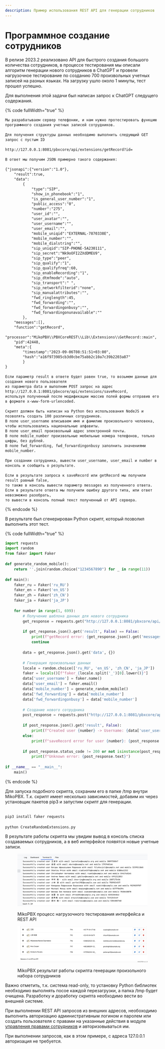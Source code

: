 ```yaml
---
description: Пример использования REST API для генерации сотрудников
---
```


# Программное создание сотрудников

В релизе 2023.2 реализовано API для быстрого создания большого количества сотрудников, в процессе тестирования мы описали алгоритм генерации нового сотрудников в ChatGPT и провели нагрузочное тестирование по созданию 700 произвольных учетных записей на разных языках. На загрузку ушло около 1 минуты, тест прошел успешно.

Для выполнения этой задачи был написан запрос к ChatGPT следущего содержания.

{% code fullWidth="true" %}
```
Мы разрабатываем сервер телефонии, и нам нужно протестировать функцию 
программного создания учетных записей сотрудников. 

Для получения структуры данных необходимо выполнить следующий GET запрос с пустым ID

http://127.0.0.1:8081/pbxcore/api/extensions/getRecord?id=

В ответ мы получим JSON примерно такого содержания:

{"jsonapi":{"version":"1.0"},
    "result":true,
    "data":
        {
            "type":"SIP",
            "show_in_phonebook":"1",
            "is_general_user_number":"1",
            "public_access":"0",
            "number":"275",
            "user_id":"",
            "user_avatar":"",
            "user_username":"",
            "user_email":"",
            "mobile_uniqid":"EXTERNAL-7870338E",
            "mobile_number":"",
            "mobile_dialstring":"",
            "sip_uniqid":"SIP-PHONE-5A230111",
            "sip_secret":"Nk9oOFI2ZXdDMEU9",
            "sip_type":"peer",
            "sip_qualify":"1",
            "sip_qualifyfreq":60,
            "sip_enableRecording":"1",
            "sip_dtmfmode":"auto",
            "sip_transport":" ",
            "sip_networkfilterid":"none",
            "sip_manualattributes":"",
            "fwd_ringlength":45,
            "fwd_forwarding":"",
            "fwd_forwardingonbusy":"",
            "fwd_forwardingonunavailable":""
        },
    "messages":[],
    "function":"getRecord",
    "processor":"MikoPBX\\PBXCoreREST\\Lib\\Extensions\\GetRecord::main",
    "pid":42448,
    "meta":{
        "timestamp":"2023-09-06T08:51:51+03:00",
        "hash":"a16f973985cb3d0cbe75abb2c10a7c39b2203a87"
        }
}

Если параметр result в ответе будет равен true, то возьмем данные для создания нового пользователя 
из параметра data и выполним POST запрос на адрес http://127.0.0.1:8081/pbxcore/api/extensions/saveRecord,
используя полученный после модификации массив полей формы отправив его в формате x-www-form-urlencoded.

Скрипт должен быть написан на Python без использования NodeJS и позволять создать 100 различных сотрудников.
В поле user_username вписываем имя и фамилию произвольного человека, чтобы использовались национальные алфавиты.
В поле user_email произвольный адрес электронной почты.
В поле mobile_number произвольные мобильные номера телефонов, только цифры, без дублей.
В поле fwd_forwarding, fwd_forwardingonbusy заполнить значениями mobile_number.

При создании сотрудника, вывести user_username, user_email и number в консоль и сообщить о результате.

Если в результате запроса к saveRecord или getRecord мы получили result равный false, 
то также в консоль вывести параметр messages из полученного ответа. 
Если в результате ответа мы получили ошибку другого типа, или ответ невозможно разобрать,
то вывести в консоль полный текст полученный от API сервера.
```
{% endcode %}

В результате был сгенерирован Python скрипт, который позволил выполнить этот тест.

{% code fullWidth="true" %}
```python
import requests
import random
from faker import Faker

def generate_random_mobile():
    return ''.join(random.choice("1234567890") for _ in range(11))

def main():
    faker_ru = Faker('ru_RU')
    faker_en = Faker('en_US')
    faker_zh = Faker('zh_CN')
    faker_ja = Faker('ja_JP')

    for number in range(1, 699):
        # Получение шаблона данных для нового сотрудника
        get_response = requests.get("http://127.0.0.1:8081/pbxcore/api/extensions/getRecord?id=")

        if get_response.json().get('result', False) == False:
            print(f"getRecord error: {get_response.json().get('messages', 'Unknown error')}")
            continue

        data = get_response.json().get('data', {})

        # Генерация произвольных данных
        locale = random.choice(['ru_RU', 'en_US', 'zh_CN', 'ja_JP'])
        faker = locals()[f"faker_{locale.split('_')[0].lower()}"]
        data['user_username'] = faker.name()
        data['user_email'] = faker.email()
        data['mobile_number'] = generate_random_mobile()
        data['fwd_forwarding'] = data['mobile_number']
        data['fwd_forwardingonbusy'] = data['mobile_number']

        # Создание нового сотрудника
        post_response = requests.post("http://127.0.0.1:8081/pbxcore/api/extensions/saveRecord", data=data, headers={'Content-Type': 'application/x-www-form-urlencoded'})

        if post_response.json().get('result', False):
            print(f"Created user {number} -> Username: {data['user_username']}, Email: {data['user_email']}, Mobile: {data['mobile_number']}")
        else:
            print(f"saveRecord error for user {number}: {post_response.json().get('messages', 'Unknown error')}")

        if post_response.status_code != 200 or not isinstance(post_response.json(), dict):
            print(f"Unknown error: {post_response.text}")

if __name__ == "__main__":
    main()

```
{% endcode %}

Для запуска подобного скрипта, сохраним его в папке /tmp внутри MikoPBX. Т.к. скрипт имеет несколько зависимостей, добавим их через установщик пакетов pip3 и запустим скрипт для генерации.

```bash

pip3 install faker requests

python CreateRandomExtensions.py

```

В результате работы скрипта мы увидим вывод в консоль списка создаваемых сотрудников, а в веб интерфейсе появятся новые учетные записи.

<figure><img src="../../.gitbook/assets/3. Processing.png" alt=""><figcaption><p>MikoPBX процесс нагрузочного тестирования интерфейса и REST API</p></figcaption></figure>

<figure><img src="../../.gitbook/assets/Screenshot 2023-09-06 at 14.04.52.png" alt=""><figcaption><p>MikoPBX результат работы скрипта генерации произольного набора сотрудников</p></figcaption></figure>

Важно отметить, т.к. система read-only, то установку Python библиотек необходимо выполнять посое каждой перезагрузки, а папка /tmp будет очищена. Разработку и доработку скрипта необходимо вести во внешней системе.

При выполнении REST API запросов из внешних адресов, необоходимо выполнить авторизацию административным логином и паролем или создать пользователя с правами на указанные действия в модуле [управления правами сотрудников](../../modules/miko/module-users-u-i.md) и авторизовываться им.

При выполнении запросов, как в этом примере, с адреса 127.0.0.1 авторизация не требуется.
